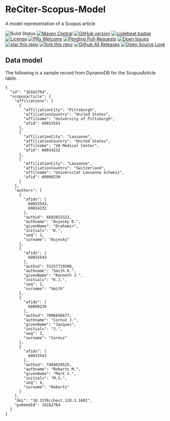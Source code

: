 # ReCiter-Scopus-Model
A model representation of a Scopus article

![Build Status](https://codebuild.us-east-1.amazonaws.com/badges?uuid=eyJlbmNyeXB0ZWREYXRhIjoieTk0VnRBbTAyb1FBMzdWQUl5eU43NGNWNWVvZDZiOERjNk1jd1hubHhUM1licTllK0toU2xCU0djM2Y1cm1iRXVQanpVampqV1NVcmpRRStaTWNjcWVjPSIsIml2UGFyYW1ldGVyU3BlYyI6InZaRmlYeHdIZEtmeURFZkoiLCJtYXRlcmlhbFNldFNlcmlhbCI6MX0%3D&branch=master)
[![Maven Central](https://maven-badges.herokuapp.com/maven-central/edu.cornell.weill.reciter/reciter-scopus-model/badge.svg)](https://maven-badges.herokuapp.com/maven-central/edu.cornell.weill.reciter/reciter-scopus-model)
[![GitHub version](https://badge.fury.io/gh/wcmc-its%2FReCiter-Scopus-Model.svg)](https://badge.fury.io/gh/wcmc-its%2FReCiter-Scopus-Model)
[![codebeat badge](https://codebeat.co/badges/b3155e63-e1ae-41db-bc7e-bb3ccaf85d4e)](https://codebeat.co/projects/github-com-wcmc-its-reciter-scopus-model-master)
[![License](https://img.shields.io/badge/License-Apache%202.0-blue.svg)](https://opensource.org/licenses/Apache-2.0)
[![PRs Welcome](https://img.shields.io/badge/PRs-welcome-brightgreen.svg?style=flat-square)](http://makeapullrequest.com)
[![Pending Pull-Requests](http://githubbadges.herokuapp.com/wcmc-its/ReCiter-Scopus-Model/pulls.svg?style=flat)](https://github.com/wcmc-its/ReCiter-Scopus-Model/pulls)
[![Open Issues](http://githubbadges.herokuapp.com/wcmc-its/ReCiter-Scopus-Model/issues.svg?style=flat)](https://github.com/wcmc-its/ReCiter-Scopus-Model/issues)
[![star this repo](http://githubbadges.com/star.svg?user=wcmc-its&repo=ReCiter-Scopus-Model&style=flat)](https://github.com/wcmc-its/ReCiter-Scopus-Model)
[![fork this repo](http://githubbadges.com/fork.svg?user=wcmc-its&repo=ReCiter-Scopus-Model&style=flat)](https://github.com/wcmc-its/ReCiter-Scopus-Model/fork)
[![Github All Releases](https://img.shields.io/github/downloads/wcmc-its/ReCiter-Scopus-Model/total.svg)]()
[![Open Source Love](https://badges.frapsoft.com/os/v3/open-source.svg?v=102)](https://github.com/wcmc-its/ReCiter-Scopus-Model/) 



## Data model

The following is a sample record from DynamoDB for the ScopusArticle table.
```
{
  "id": "16162764",
  "scopusarticle": {
    "affiliations": [
      {
        "affiliationCity": "Pittsburgh",
        "affiliationCountry": "United States",
        "affilname": "University of Pittsburgh",
        "afid": 60015543
      },
      {
        "affiliationCity": "Lausanne",
        "affiliationCountry": "United States",
        "affilname": "VA Medical Center",
        "afid": 60014232
      },
      {
        "affiliationCity": "Lausanne",
        "affiliationCountry": "Switzerland",
        "affilname": "Universitat Lausanne Schweiz",
        "afid": 60000239
      }
    ],
    "authors": [
      {
        "afids": [
          60015543,
          60014232
        ],
        "authid": 6602653322,
        "authname": "Aujesky D.",
        "givenName": "Drahomir",
        "initials": "D.",
        "seq": 1,
        "surname": "Aujesky"
      },
      {
        "afids": [
          60015543
        ],
        "authid": 55257719500,
        "authname": "Smith K.",
        "givenName": "Kenneth J.",
        "initials": "K.J.",
        "seq": 2,
        "surname": "Smith"
      },
      {
        "afids": [
          60000239
        ],
        "authid": 7006656677,
        "authname": "Cornuz J.",
        "givenName": "Jacques",
        "initials": "J.",
        "seq": 3,
        "surname": "Cornuz"
      },
      {
        "afids": [
          60015543
        ],
        "authid": 7404029525,
        "authname": "Roberts M.",
        "givenName": "Mark S.",
        "initials": "M.S.",
        "seq": 4,
        "surname": "Roberts"
      }
    ],
    "doi": "10.1378/chest.128.3.1601",
    "pubmedId": 16162764
  }
}

```

